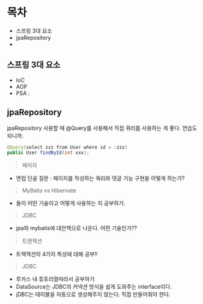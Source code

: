 # 목차 
- 스프링 3대 요소
- jpaRepository
- 

## 스프링 3대 요소
- IoC 
- AOP 
- PSA : 

## jpaRepository
jpaRepository 사용할 때 @Query를 사용해서 직접 쿼리를 사용하는 게 좋다. 연습도 되니까.

```java
@Query(select zzz from User where id = :zzz)
public User findById(int xxx);
```

> 페이지
- 면접 단골 질문 : 페이지를 작성하는 쿼리와 댓글 기능 구현을 어떻게 하는가? 
> MyBatis vs Hibernate
- 둘이 어떤 기술이고 어떻게 사용하는 지 공부하기. 
> JDBC
- jpa와 mybatis에 대안책으로 나온다. 어떤 기술인가?? 
> 트랜잭션 
- 트랙잭션의 4가지 특성에 대해 공부!! 
> JDBC
- 루카스 내 튜토리얼따라서 공부하기
- DataSource는 JDBC의 커넥션 방식을 쉽게 도와주는 interface이다. 
- jDBC는 테이블을 자동으로 생성해주지 않는다. 직접 만들어줘야 한다. 
